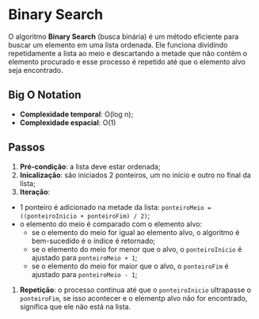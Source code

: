 # Binary Search

O algoritmo **Binary Search** (busca binária) é um método eficiente para buscar
um elemento em uma lista ordenada. Ele funciona dividindo repetidamente a lista
ao meio e descartando a metade que não contém o elemento procurado e esse
processo é repetido até que o elemento alvo seja encontrado.

## Big O Notation

- **Complexidade temporal**: O(log n);
- **Complexidade espacial**: O(1)

## Passos

1. **Pré-condição**: a lista deve estar ordenada;
1. **Inicalização**: são iniciados 2 ponteiros, um no início e outro no final da lista;
1. **Iteração**:

- 1 ponteiro é adicionado na metade da lista: `ponteiroMeio = ((ponteiroInicio + ponteiroFim) / 2)`;
- o elemento do meio é comparado com o elemento alvo:
  - se o elemento do meio for igual ao elemento alvo, o algoritmo é bem-sucedido é o índice é retornado;
  - se o elemento do meio for menor que o alvo, o `ponteiroInicio` é ajustado para `ponteiroMeio + 1`;
  - se o elemento do meio for maior que o alvo, o `ponteiroFim` é ajustado para `ponteiroMeio - 1`;

1. **Repetição**: o processo continua até que o `ponteiroInicio` ultrapasse o `ponteiroFim`, se isso acontecer e o elementp alvo não for encontrado, significa que ele não está na lista.
